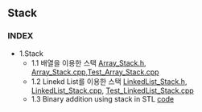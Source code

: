 ## Stack
### INDEX
* 1.Stack
    * 1.1 배열을 이용한 스택 [Array_Stack.h](https://github.com/csbyun-data/CPP-Pro/blob/main/chap04/Stack/Array_Stack.h), [Array_Stack.cpp](https://github.com/csbyun-data/CPP-Pro/blob/main/chap04/Stack/Array_Stack.cpp),[Test_Array_Stack.cpp](https://github.com/csbyun-data/CPP-Pro/blob/main/chap04/Stack/Test_Array_Stack.cpp)
    * 1.2 Linekd List를 이용한 스택 [LinkedList_Stack.h](https://github.com/csbyun-data/CPP-Pro/blob/main/chap04/Stack/LinkedList_Stack.h), [LinkedList_Stack.cpp](https://github.com/csbyun-data/CPP-Pro/blob/main/chap04/Stack/LinkedList_Stack.cpp), [Test_LinkedList_Stack.cpp](https://github.com/csbyun-data/CPP-Pro/blob/main/chap04/Stack/Test_LinkedList_Stack.cpp)
    * 1.3 Binary addition using stack in STL [code](https://github.com/csbyun-data/CPP-Pro/blob/main/chap04/Stack/Stack_STL1.cpp)
